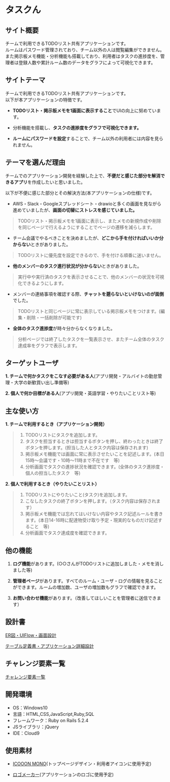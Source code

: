 # タスクん

## サイト概要
チームで利用できるTODOリスト共有アプリケーションです。<br>
ルームはパスワード管理されており、チーム以外の人は閲覧編集ができません。<br>
また掲示板メモ機能・分析機能も搭載しており、利用者はタスクの進捗度を、管理者は登録人数や累計ルーム数のデータをグラフによって可視化できます。

## サイトテーマ
チームで利用できるTODOリスト共有アプリケーションです。<br>
以下が本アプリケーションの特徴です。

+ **TODOリスト・掲示板メモを1画面に表示すること**でUIの向上に努めています。

+ 分析機能を搭載し、**タスクの進捗度をグラフで可視化できます。**

+ **ルームにパスワードを設定**することで、チーム以外の利用者には内容を見られません。

## テーマを選んだ理由
チームでのアプリケーション開発を経験した上で、**不便だと感じた部分を解消できるアプリ**を作成したいと思いました。

以下が不便に感じた部分とその解決方法(本アプリケーションの仕様)です。

+ AWS・Slack・Googleスプレッドシート・drawioと多くの画面を見ながら進めていましたが、**画面の切替にストレスを感じていました。**
>TODOリスト・掲示板メモを1画面に表示し、またメモの新規作成や削除を同じページで行えるようにすることでページの遷移を減らします。

+ チーム会議でやるべきことを決めましたが、**どこから手を付ければいいか分からない**ときがありました。
>TODOリストに優先度を設定できるので、手を付ける順番に迷いません。

+ **他のメンバーのタスク進行状況が分からない**ときがありました。
>実行中や実行済のタスクを表示させることで、他のメンバーの状況を可視化できるようにします。

+ メンバーの連絡事項を確認する際、**チャットを遡らないといけないのが面倒**でした。
>TODOリストと同じページに常に表示している掲示板メモをつけます。(編集・削除・一括削除が可能です)

+ **全体のタスク進捗度**が時々分からなくなりました。
>分析ページでは終了したタスクを一覧表示させ、またチーム全体のタスク達成率をグラフで表示します。

## ターゲットユーザ
**1. チームで何かタスクをこなす必要がある人**(アプリ開発・アルバイトの勤怠管理・大学の新歓買い出し準備等)

**2. 個人で何か目標がある人**(アプリ開発・英語学習・やりたいことリスト等)

## 主な使い方
**1. チームで利用するとき（アプリケーション開発）**

>1. TODOリストにタスクを追加します。
>2. タスクを担当するときは担当するボタンを押し、終わったときは終了ボタンを押します。(担当した人とタスク内容は保存されます)
>3. 掲示板メモ機能では画面に常に表示させたいことを記述します。(本日15時～会議です・10時～11時まで不在です　等)
>4. 分析画面でタスクの進捗状況を確認できます。(全体のタスク進捗度・個人の担当したタスク　等)


**2. 個人で利用するとき（やりたいことリスト）**

>1. TODOリストにやりたいこと(タスク)を追加します。
>2. こなしたタスクの終了ボタンを押します。（タスク内容は保存されます）
>3. 掲示板メモ機能では忘れてはいけない内容やタスク記述ルールを書きます。(本日14-16時に配達物受け取り予定・現実的なものだけ記述すること　等)
>4. 分析画面でタスク達成度を確認できます。

## 他の機能

1. **ログ機能**があります。(○○さんがTODOリストに追加しました・メモを消しました等)

2. **管理者ページ**があります。すべてのルーム・ユーザ・ログの情報を見ることができます。ルームの増加数、ユーザの増加数もグラフで確認できます。

3. **お問い合わせ機能**があります。（改善してほしいことを管理者に送信できます）


## 設計書

[ER図・UIFlow・画面設計](https://docs.google.com/presentation/d/1eZgJde1nMYudyUOFiBr0TFLnuX0U71qg0qFNmT0f-UY/edit?usp=sharing)

[テーブル定義書・アプリケーション詳細設計](https://docs.google.com/spreadsheets/d/1T74wFeck5zvVcDJOU_7VzCvwDMPfgS-o02Bh9Bzpbiw/edit?usp=sharing)

## チャレンジ要素一覧
[チャレンジ要素一覧](https://docs.google.com/spreadsheets/d/1RFY9YETr8O3dOyvynmOLHyf9Lk7-TYPbuJRNSd9cFK0/edit?usp=sharing)

## 開発環境
+ OS：Windows10
+ 言語：HTML,CSS,JavaScript,Ruby,SQL
+ フレームワーク：Ruby on Rails 5.2.4
+ JSライブラリ：jQuery
+ IDE：Cloud9

## 使用素材
+ [ICOOON  MONO](https://icooon-mono.com/category/transport/)(トップページデザイン・利用者アイコンに使用予定)

+ [ロゴメーカー](https://logo-maker.stores.jp/)(アプリケーションのロゴに使用予定)

